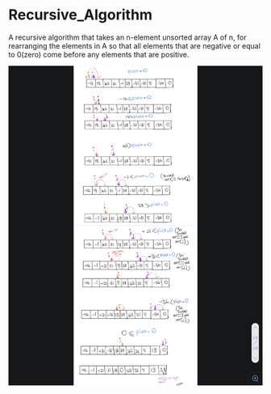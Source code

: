# Recursive_Algorithm
A recursive algorithm that takes an n-element unsorted array A of n, for rearranging the elements in A so that all elements that are negative or equal to 0(zero) come before any elements that are positive.<br>

 ![alt text](https://github.com/mervesrn/Recursive_Algorithm/blob/main/IMG_3881.jpg)
